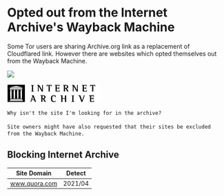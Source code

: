 # Opted out from the Internet Archive's Wayback Machine


Some Tor users are sharing Archive.org link as a replacement of Cloudflared link.
However there are websites which opted themselves out from the Wayback Machine.


![](../image/iaorg_sorry.jpg)


[![](../../image/__archiveorg.jpg)](https://web.archive.org/web/20210311125435/https://help.archive.org/hc/en-us/articles/360004651732-Using-The-Wayback-Machine)

```
Why isn't the site I'm looking for in the archive?

Site owners might have also requested that their sites be excluded from the Wayback Machine.
```


## Blocking Internet Archive


[//]: # (do not edit this line; FREEDOM)


| Site Domain | Detect |
| ----- | ----- |
| www.quora.com | 2021/04 |
